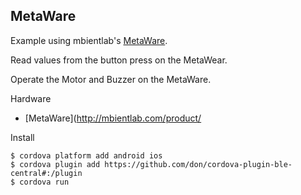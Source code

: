 ## MetaWare

Example using mbientlab's [MetaWare](http://mbientlab.com/product/).

Read values from the button press on the MetaWear.

Operate the Motor and Buzzer on the MetaWare.

Hardware

 * [MetaWare](http://mbientlab.com/product/

Install

    $ cordova platform add android ios
    $ cordova plugin add https://github.com/don/cordova-plugin-ble-central#:/plugin
    $ cordova run

